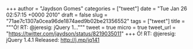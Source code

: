 
+++
author = "Jaydson Gomes"
categories = ["tweet"]
date = "Tue Jan 26 02:57:15 +0000 2010"
draft = false
slug = "71ae7c1307a0cea96de1874aed9b02be21356552"
tags = ["tweet"]
title = """Ó! RT: @jeresig: jQuery 1..."""
tweet = true
micro = true
tweet_url = "https://twitter.com/jaydson/status/8219035011"
+++
Ó! RT: @jeresig: jQuery 1.4.1 Released: http://j.mp/jq141
